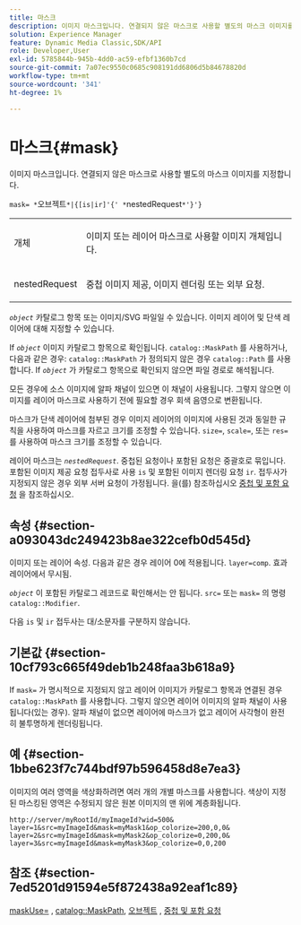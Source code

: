 ```yaml
---
title: 마스크
description: 이미지 마스크입니다. 연결되지 않은 마스크로 사용할 별도의 마스크 이미지를 지정합니다.
solution: Experience Manager
feature: Dynamic Media Classic,SDK/API
role: Developer,User
exl-id: 5785844b-945b-4dd0-ac59-efbf1360b7cd
source-git-commit: 7a07ec9550c0685c908191dd6806d5b84678820d
workflow-type: tm+mt
source-wordcount: '341'
ht-degree: 1%

---
```


# 마스크{#mask}

이미지 마스크입니다. 연결되지 않은 마스크로 사용할 별도의 마스크 이미지를 지정합니다.

`mask= *`오브젝트`*|{[is|ir]'{' *`nestedRequest`*'}'}`

<table id="simpletable_F5A8CD8D7E9B48DAB3C8184E8FE60D9B"> 
 <tr class="strow"> 
  <td class="stentry"> <p><span class="varname"> 개체</span> </p></td> 
  <td class="stentry"> <p>이미지 또는 레이어 마스크로 사용할 이미지 개체입니다. </p></td> 
 </tr> 
 <tr class="strow"> 
  <td class="stentry"> <p><span class="varname"> nestedRequest</span> </p></td> 
  <td class="stentry"> <p>중첩 이미지 제공, 이미지 렌더링 또는 외부 요청. </p></td> 
 </tr> 
</table>

*`object`* 카탈로그 항목 또는 이미지/SVG 파일일 수 있습니다. 이미지 레이어 및 단색 레이어에 대해 지정할 수 있습니다.

If *`object`* 이미지 카탈로그 항목으로 확인됩니다. `catalog::MaskPath` 를 사용하거나, 다음과 같은 경우: `catalog::MaskPath` 가 정의되지 않은 경우 `catalog::Path` 를 사용합니다. If *`object`* 가 카탈로그 항목으로 확인되지 않으면 파일 경로로 해석됩니다.

모든 경우에 소스 이미지에 알파 채널이 있으면 이 채널이 사용됩니다. 그렇지 않으면 이미지를 레이어 마스크로 사용하기 전에 필요할 경우 회색 음영으로 변환됩니다.

마스크가 단색 레이어에 첨부된 경우 이미지 레이어의 이미지에 사용된 것과 동일한 규칙을 사용하여 마스크를 자르고 크기를 조정할 수 있습니다. `size=`, `scale=`, 또는 `res=` 를 사용하여 마스크 크기를 조정할 수 있습니다.

레이어 마스크는 *`nestedRequest`*. 중첩된 요청이나 포함된 요청은 중괄호로 묶입니다. 포함된 이미지 제공 요청 접두사로 사용 `is` 및 포함된 이미지 렌더링 요청 `ir`. 접두사가 지정되지 않은 경우 외부 서버 요청이 가정됩니다. 을(를) 참조하십시오 [중첩 및 포함 요청](../../../../../is-api/http-ref/image-serving-api-ref/c-http-protocol-reference/c-syntax-and-features/r-request-nesting-and-embedding.md#reference-38ec66d4062046589e16c39bf1c6049b) 을 참조하십시오.

## 속성 {#section-a093043dc249423b8ae322cefb0d545d}

이미지 또는 레이어 속성. 다음과 같은 경우 레이어 0에 적용됩니다. `layer=comp`. 효과 레이어에서 무시됨.

*`object`* 이 포함된 카탈로그 레코드로 확인해서는 안 됩니다. `src=` 또는 `mask=` 의 명령 `catalog::Modifier`.

다음 `is` 및 `ir` 접두사는 대/소문자를 구분하지 않습니다.

## 기본값 {#section-10cf793c665f49deb1b248faa3b618a9}

If `mask=` 가 명시적으로 지정되지 않고 레이어 이미지가 카탈로그 항목과 연결된 경우 `catalog::MaskPath` 를 사용합니다. 그렇지 않으면 레이어 이미지의 알파 채널이 사용됩니다(있는 경우). 알파 채널이 없으면 레이어에 마스크가 없고 레이어 사각형이 완전히 불투명하게 렌더링됩니다.

## 예 {#section-1bbe623f7c744bdf97b596458d8e7ea3}

이미지의 여러 영역을 색상화하려면 여러 개의 개별 마스크를 사용합니다. 색상이 지정된 마스킹된 영역은 수정되지 않은 원본 이미지의 맨 위에 계층화됩니다.

`http://server/myRootId/myImageId?wid=500& layer=1&src=myImageId&mask=myMask1&op_colorize=200,0,0& layer=2&src=myImageId&mask=myMask2&op_colorize=0,200,0& layer=3&src=myImageId&mask=myMask3&op_colorize=0,0,200`

## 참조 {#section-7ed5201d91594e5f872438a92eaf1c89}

[maskUse=](../../../../../is-api/http-ref/image-serving-api-ref/c-http-protocol-reference/c-command-reference/r-maskuse.md#reference-9bb1fb5eee4a4bd38f33dadc1a752464) , [catalog::MaskPath](/help/aem-is-ir-api/is-api/image-catalog/image-serving-api-ref/c-image-catalog-reference/c-image-svg-data-reference/c-image-data-reference/r-maskpath-cat.md), [오브젝트](../../../../../is-api/http-ref/image-serving-api-ref/c-http-protocol-reference/c-data-types/r-object.md#reference-2591bd24548d462782c68d138ef795a0) , [중첩 및 포함 요청](../../../../../is-api/http-ref/image-serving-api-ref/c-http-protocol-reference/c-syntax-and-features/r-request-nesting-and-embedding.md#reference-38ec66d4062046589e16c39bf1c6049b)
